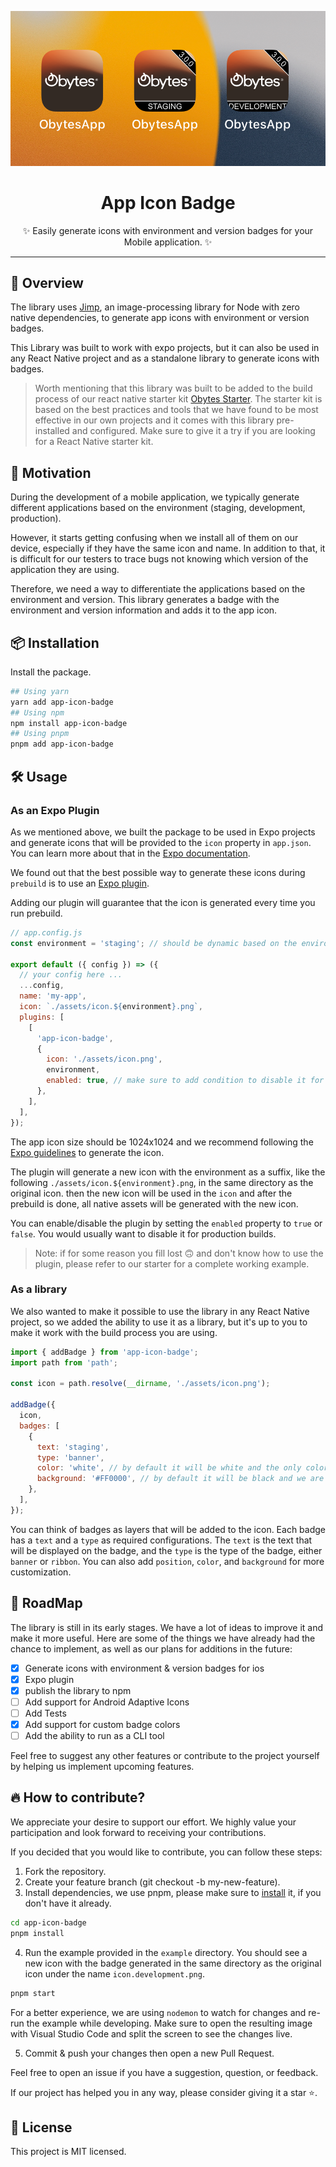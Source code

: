 <p align="center">
    <img alt="App Icon Badge" src="./screenshot.png"   />
</p>
<h1 align="center">
App Icon Badge
</h1>
<p align="center">
✨ Easily generate icons with environment and version badges for your Mobile application. ✨
</p>

<hr/>

## 👀 Overview

The library uses [Jimp](https://www.npmjs.com/package/jimp), an image-processing library for Node with zero native dependencies, to generate app icons with environment or version badges.

This Library was built to work with expo projects, but it can also be used in any React Native project and as a standalone library to generate icons with badges.

> Worth mentioning that this library was built to be added to the build process of our react native starter kit [Obytes Starter](https://starter.obytes.com/). The starter kit is based on the best practices and tools that we have found to be most effective in our own projects and it comes with this library pre-installed and configured. Make sure to give it a try if you are looking for a React Native starter kit.

## 🚀 Motivation

During the development of a mobile application, we typically generate different applications based on the environment (staging, development, production).

However, it starts getting confusing when we install all of them on our device, especially if they have the same icon and name. In addition to that, it is difficult for our testers to trace bugs not knowing which version of the application they are using.

Therefore, we need a way to differentiate the applications based on the environment and version. This library generates a badge with the environment and version information and adds it to the app icon.

## 📦 Installation

Install the package.

```bash
## Using yarn
yarn add app-icon-badge
## Using npm
npm install app-icon-badge
## Using pnpm
pnpm add app-icon-badge
```

## 🛠️ Usage

### As an Expo Plugin

As we mentioned above, we built the package to be used in Expo projects and generate icons that will be provided to the `icon` property in `app.json`. You can learn more about that in the [Expo documentation](https://docs.expo.dev/develop/user-interface/app-icons).

We found out that the best possible way to generate these icons during `prebuild` is to use an [Expo plugin](https://docs.expo.dev/modules/config-plugin-and-native-module-tutorial/#4-creating-a-new-config-plugin).

Adding our plugin will guarantee that the icon is generated every time you run prebuild.

```javascript
// app.config.js
const environment = 'staging'; // should be dynamic based on the environment

export default ({ config }) => ({
  // your config here ...
  ...config,
  name: 'my-app',
  icon: `./assets/icon.${environment}.png`,
  plugins: [
    [
      'app-icon-badge',
      {
        icon: './assets/icon.png',
        environment,
        enabled: true, // make sure to add condition to disable it for production builds
      },
    ],
  ],
});
```

The app icon size should be 1024x1024 and we recommend following the [Expo guidelines](https://docs.expo.dev/develop/user-interface/app-icons) to generate the icon.

The plugin will generate a new icon with the environment as a suffix, like the following `./assets/icon.${environment}.png`, in the same directory as the original icon. then the new icon will be used in the `icon` and after the prebuild is done, all native assets will be generated with the new icon.

You can enable/disable the plugin by setting the `enabled` property to `true` or `false`. You would usually want to disable it for production builds.

> Note: if for some reason you fill lost 🙃 and don't know how to use the plugin, please refer to our starter for a complete working example.

### As a library

We also wanted to make it possible to use the library in any React Native project, so we added the ability to use it as a library, but it's up to you to make it work with the build process you are using.

```javascript
import { addBadge } from 'app-icon-badge';
import path from 'path';

const icon = path.resolve(__dirname, './assets/icon.png');

addBadge({
  icon,
  badges: [
    {
      text: 'staging',
      type: 'banner',
      color: 'white', // by default it will be white and the only color supported for now is white and black
      background: '#FF0000', // by default it will be black and we are only supporting hex format for colors
    },
  ],
});
```

You can think of badges as layers that will be added to the icon. Each badge has a `text` and a `type` as required configurations. The `text` is the text that will be displayed on the badge, and the `type` is the type of the badge, either `banner` or `ribbon`. You can also add `position`, `color`, and `background` for more customization.

## 🚧 RoadMap

The library is still in its early stages. We have a lot of ideas to improve it and make it more useful. Here are some of the things we have already had the chance to implement, as well as our plans for additions in the future:

- [x] Generate icons with environment & version badges for ios
- [x] Expo plugin
- [x] publish the library to npm
- [ ] Add support for Android Adaptive Icons
- [ ] Add Tests
- [x] Add support for custom badge colors
- [ ] Add the ability to run as a CLI tool

Feel free to suggest any other features or contribute to the project yourself by helping us implement upcoming features.

## 🔥 How to contribute?

We appreciate your desire to support our effort. We highly value your participation and look forward to receiving your contributions.

If you decided that you would like to contribute, you can follow these steps:

1. Fork the repository.
2. Create your feature branch (git checkout -b my-new-feature).
3. Install dependencies, we use pnpm, please make sure to [install](https://pnpm.io/installation) it, if you don't have it already.

```bash
cd app-icon-badge
pnpm install
```

4. Run the example provided in the `example` directory. You should see a new icon with the badge generated in the same directory as the original icon under the name `icon.development.png`.

```bash
pnpm start
```

For a better experience, we are using `nodemon` to watch for changes and re-run the example while developing. Make sure to open the resulting image with Visual Studio Code and split the screen to see the changes live.

5. Commit & push your changes then open a new Pull Request.

Feel free to open an issue if you have a suggestion, question, or feedback.

If our project has helped you in any way, please consider giving it a star ⭐️.

## 📝 License

This project is MIT licensed.

